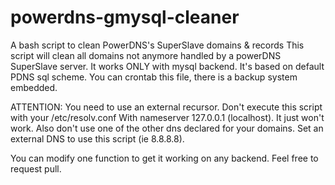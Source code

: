 powerdns-gmysql-cleaner
=======================

A bash script to clean PowerDNS's SuperSlave domains &amp; records
This script will clean all domains not anymore handled by a powerDNS SuperSlave server.
It works ONLY with mysql backend. It's based on default PDNS sql scheme.
You can crontab this file, there is a backup system embedded.

  ATTENTION: You need to use an external recursor.
  Don't execute this script with your /etc/resolv.conf
  With nameserver 127.0.0.1 (localhost). It just won't work.
  Also don't use one of the other dns declared for your domains.
  Set an external DNS to use this script (ie 8.8.8.8).

You can modify one function to get it working on any backend.
Feel free to request pull.
